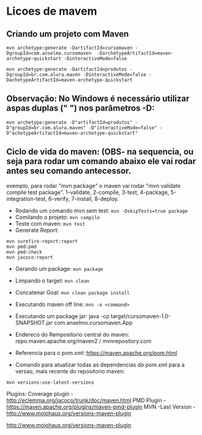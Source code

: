 # Licoes de mavem
## Criando um projeto com Maven
```
mvn archetype:generate -DartifactId=cursomaven -DgroupId=com.anselmo.cursomaven  -DarchetypeArtifactId=maven-archetype-quickstart -DinteractiveMode=false
```
```
mvn archetype:generate -DartifactId=produtos -DgroupId=br.com.alura.maven -DinteractiveMode=false -DachetypeArtifactId=maven-archetype-quickstart
```      
## Observação: No Windows é necessário utilizar aspas duplas (" ") nos parâmetros -D:
```
mvn archetype:generate -D"artifactId=produtos" -D"groupId=br.com.alura.maven" -D"interactiveMode=false" -D"achetypeArtifactId=maven-archetype-quickstart"
```
    
## Ciclo de vida do maven: (OBS- na sequencia, ou seja para rodar um comando abaixo ele vai rodar antes seu comando antecessor.
exemplo, para rodar "mvn package" o maven vai rodar "mvn validate compile test package". 
1-validate, 
2-compile, 
3-test, 
4-package, 
5-integration-test, 
6-verify, 
7-install, 
8-deploy.

- Rodando um comando mvn sem test: 
```mvn -DskipTests=true package```
- Comilando o projeto: 
```mvn compile```
- Teste com maven: 
```mvn test```
- Generate Report: 
```
mvn surefire-report:report
mvn pmd:pmd
mvn pmd:check
mvn jacoco:report 
```
- Gerando um package:
```mvn package```
- Limpando o target: 
```mvn clean```
- Concatenar Goal: 
```mvn clean package install```
- Executando maven off line: 
```mvn -o <command>```

- Executando um package jar: java -cp target/cursomaven-1.0-SNAPSHOT.jar com.anselmo.cursomaven.App
	
- Endereco do Rempositorio central do maven: repo.maven.apache.org/maven2 / mvnrepository.com                
    
- Referencia para o pom.xml: https://maven.apache.org/pom.html    
     
- Comando para atualizar todas as dependencias do pom.xml para a versao, mais recente do repositorio maven: 
```
mvn versions:use-latest-versions
```


Plugins: 
Coverage plugin - http://eclemma.org/jacoco/trunk/doc/maven.html
PMD Plugin - https://maven.apache.org/plugins/maven-pmd-plugin
MVN -Last Version - http://www.mojohaus.org/versions-maven-plugin

http://www.mojohaus.org/versions-maven-plugin
